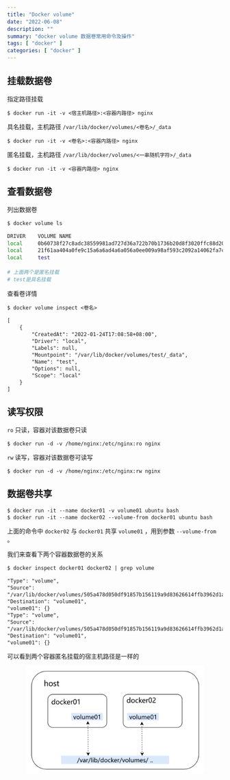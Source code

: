 ```yaml
---
title: "Docker volume"
date: "2022-06-08"
description: ""
summary: "docker volume 数据卷常用命令及操作"
tags: [ "docker" ]
categories: [ "docker" ]
---
```


## 挂载数据卷
指定路径挂载

```shell
$ docker run -it -v <宿主机路径>:<容器内路径> nginx
```

具名挂载，主机路径 `/var/lib/docker/volumes/<卷名>/_data`

```shell
$ docker run -it -v <卷名>:<容器内路径> nginx
```

匿名挂载，主机路径 `/var/lib/docker/volumes/<一串随机字符>/_data`

```shell
$ docker run -it -v <容器内路径> nginx
```

## 查看数据卷
列出数据卷
```shell
$ docker volume ls
```

```bash
DRIVER    VOLUME NAME
local     0b60738f27c8adc38559981ad727d36a722b70b1736b20d8f3020ffc88d202b2
local     21f61aa404a0fe9c15a6a6ad4a6a056a0ee009a98af593c2092a14062fa7c02e
local     test

# 上面两个是匿名挂载
# test是具名挂载
```

查看卷详情

```shell
$ docker volume inspect <卷名>
```

```
[
    {
        "CreatedAt": "2022-01-24T17:08:58+08:00",
        "Driver": "local",
        "Labels": null,
        "Mountpoint": "/var/lib/docker/volumes/test/_data",
        "Name": "test",
        "Options": null,
        "Scope": "local"
    }
]
```

## 读写权限

`ro` 只读，容器对该数据卷只读

```shell
$ docker run -d -v /home/nginx:/etc/nginx:ro nginx
```

`rw` 读写，容器对该数据卷可读写

```shell
$ docker run -d -v /home/nginx:/etc/nginx:rw nginx
```

## 数据卷共享

```shell
$ docker run -it --name docker01 -v volume01 ubuntu bash
$ docker run -it --name docker02 --volume-from docker01 ubuntu bash
```

上面的命令中 `docker02` 与 `docker01` 共享 `volume01` ，用到参数 `--volume-from` 。

我们来查看下两个容器数据卷的关系

```shell
$ docker inspect docker01 docker02 | grep volume
```

```
"Type": "volume",
"Source": "/var/lib/docker/volumes/505a478d050df91857b156119a9d83626614ffb3962d1ac3459d14756c5544dc/_data",
"Destination": "volume01",
"volume01": {}
"Type": "volume",
"Source": "/var/lib/docker/volumes/505a478d050df91857b156119a9d83626614ffb3962d1ac3459d14756c5544dc/_data",
"Destination": "volume01",
"volume01": {}
```

可以看到两个容器匿名挂载的宿主机路径是一样的

<div align="center">
    <img src="1.png" style="max-height:250px"></img>
</div>

